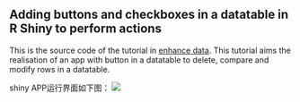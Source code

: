 ## Adding buttons and checkboxes in a datatable in R Shiny to perform actions

This is the source code of the tutorial in [enhance data](http://enhancedatascience.com/2017/03/01/three-r-shiny-tricks-to-make-your-shiny-app-shines-33-buttons-to-delete-edit-and-compare-datatable-rows/). This tutorial aims the realisation of an app with button in a datatable to delete, compare and modify rows in a datatable.

shiny APP运行界面如下图：
![](http://guangzheng.site/blog_images/ButtonsInDataTable_README.png)


